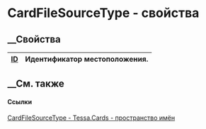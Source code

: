 # CardFileSourceType - свойства
##  __Свойства
[ID](P_Tessa_Cards_CardFileSourceType_ID.htm)|  Идентификатор местоположения.  
---|---  
## __См. также
#### Ссылки
[CardFileSourceType - ](T_Tessa_Cards_CardFileSourceType.htm)
[Tessa.Cards - пространство имён](N_Tessa_Cards.htm)
